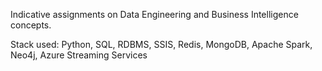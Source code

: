 Indicative assignments on Data Engineering and Business Intelligence concepts.

Stack used: Python, SQL, RDBMS, SSIS, Redis, MongoDB, Apache Spark, Neo4j, Azure Streaming Services
